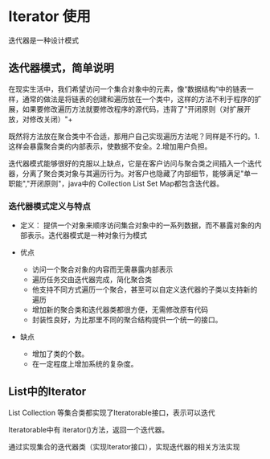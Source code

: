 # Iterator 使用 

迭代器是一种设计模式

## 迭代器模式，简单说明
在现实生活中，我们希望访问一个集合对象中的元素，像“数据结构“中的链表一样，通常的做法是将链表的创建和遍历放在一个类中，这样的方法不利于程序的扩展，如果要修改遍历方法就要修改程序的源代码，违背了"开闭原则（对扩展开放，对修改关闭）"+

既然将方法放在聚合类中不合适，那用户自己实现遍历方法呢？同样是不行的。1.这样会暴露聚合类的内部表示，使数据不安全。2.增加用户负担。

迭代器模式能够很好的克服以上缺点，它是在客户访问与聚合类之间插入一个迭代器，分离了聚合类对象与其遍历行为。对客户也隐藏了内部细节，能够满足"单一职能","开闭原则"，java中的 Collection List Set Map都包含迭代器。
### 迭代器模式定义与特点

- 定义： 提供一个对象来顺序访问集合对象中的一系列数据，而不暴露对象的内部表示。迭代器模式是一种对象行为模式

- 优点
    - 访问一个聚合对象的内容而无需暴露内部表示
    - 遍历任务交由迭代器完成，简化聚合类
    - 他支持不同方式遍历一个聚合，甚至可以自定义迭代器的子类以支持新的遍历
    - 增加新的聚合类和迭代器类都很方便，无需修改原有代码
    - 封装性良好，为比那里不同的聚合结构提供一个统一的接口。

- 缺点
    - 增加了类的个数。
    - 在一定程度上增加系统的复杂度。

## List中的Iterator
List Collection 等集合类都实现了Iteratorable接口，表示可以迭代

Iteratorable中有 iterator()方法，返回一个迭代器。

通过实现集合的迭代器类（实现Iterator接口），实现迭代器的相关方法实现

